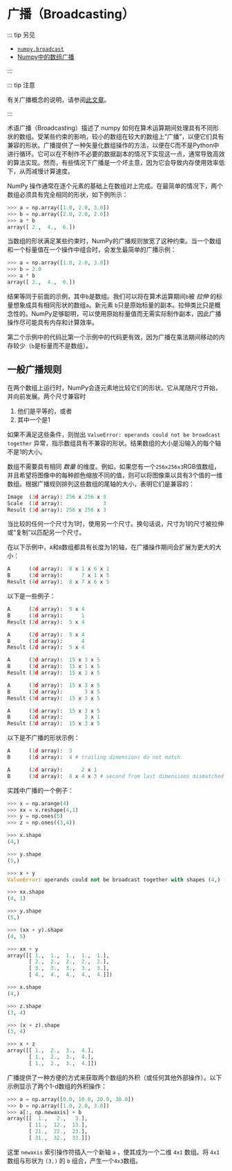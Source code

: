 # 广播（Broadcasting）

::: tip 另见

- [``numpy.broadcast``](https://numpy.org/devdocs/reference/generated/numpy.broadcast.html#numpy.broadcast)
- [Numpy中的数组广播](https://numpy.org/devdocs/user/theory.broadcasting.html#array-broadcasting-in-numpy)

:::

::: tip 注意

有关广播概念的说明，请参阅[此文章](https://numpy.org/devdocs/user/theory.broadcasting.html)。

:::

术语广播（Broadcasting）描述了 numpy 如何在算术运算期间处理具有不同形状的数组。受某些约束的影响，较小的数组在较大的数组上“广播”，以便它们具有兼容的形状。广播提供了一种矢量化数组操作的方法，以便在C而不是Python中进行循环。它可以在不制作不必要的数据副本的情况下实现这一点，通常导致高效的算法实现。然而，有些情况下广播是一个坏主意，因为它会导致内存使用效率低下，从而减慢计算速度。

NumPy 操作通常在逐个元素的基础上在数组对上完成。在最简单的情况下，两个数组必须具有完全相同的形状，如下例所示：

``` python
>>> a = np.array([1.0, 2.0, 3.0])
>>> b = np.array([2.0, 2.0, 2.0])
>>> a * b
array([ 2.,  4.,  6.])
```

当数组的形状满足某些约束时，NumPy的广播规则放宽了这种约束。当一个数组和一个标量值在一个操作中组合时，会发生最简单的广播示例：

``` python
>>> a = np.array([1.0, 2.0, 3.0])
>>> b = 2.0
>>> a * b
array([ 2.,  4.,  6.])
```

结果等同于前面的示例，其中``b``是数组。我们可以将在算术运算期间``b``被 *拉伸* 的标量想象成具有相同形状的数组``a``。新元素
 ``b``只是原始标量的副本。拉伸类比只是概念性的。NumPy足够聪明，可以使用原始标量值而无需实际制作副本，因此广播操作尽可能具有内存和计算效率。

第二个示例中的代码比第一个示例中的代码更有效，因为广播在乘法期间移动的内存较少（``b``是标量而不是数组）。

## 一般广播规则

在两个数组上运行时，NumPy会逐元素地比较它们的形状。它从尾随尺寸开始，并向前发展。两个尺寸兼容时

1. 他们是平等的，或者
1. 其中一个是1

如果不满足这些条件，则抛出 ``ValueError: operands could not be broadcast together`` 异常，指示数组具有不兼容的形状。结果数组的大小是沿输入的每个轴不是1的大小。

数组不需要具有相同 *数量* 的维度。例如，如果您有一个``256x256x3``RGB值数组，并且希望将图像中的每种颜色缩放不同的值，则可以将图像乘以具有3个值的一维数组。根据广播规则排列这些数组的尾轴的大小，表明它们是兼容的：

``` python
Image  (3d array): 256 x 256 x 3
Scale  (1d array):             3
Result (3d array): 256 x 256 x 3
```

当比较的任何一个尺寸为1时，使用另一个尺寸。换句话说，尺寸为1的尺寸被拉伸或“复制”以匹配另一个尺寸。

在以下示例中，``A``和``B``数组都具有长度为1的轴，在广播操作期间会扩展为更大的大小：

``` python
A      (4d array):  8 x 1 x 6 x 1
B      (3d array):      7 x 1 x 5
Result (4d array):  8 x 7 x 6 x 5
```

以下是一些例子：

``` python
A      (2d array):  5 x 4
B      (1d array):      1
Result (2d array):  5 x 4

A      (2d array):  5 x 4
B      (1d array):      4
Result (2d array):  5 x 4

A      (3d array):  15 x 3 x 5
B      (3d array):  15 x 1 x 5
Result (3d array):  15 x 3 x 5

A      (3d array):  15 x 3 x 5
B      (2d array):       3 x 5
Result (3d array):  15 x 3 x 5

A      (3d array):  15 x 3 x 5
B      (2d array):       3 x 1
Result (3d array):  15 x 3 x 5
```

以下是不广播的形状示例：

``` python
A      (1d array):  3
B      (1d array):  4 # trailing dimensions do not match

A      (2d array):      2 x 1
B      (3d array):  8 x 4 x 3 # second from last dimensions mismatched
```

实践中广播的一个例子：

``` python
>>> x = np.arange(4)
>>> xx = x.reshape(4,1)
>>> y = np.ones(5)
>>> z = np.ones((3,4))

>>> x.shape
(4,)

>>> y.shape
(5,)

>>> x + y
ValueError: operands could not be broadcast together with shapes (4,) (5,)

>>> xx.shape
(4, 1)

>>> y.shape
(5,)

>>> (xx + y).shape
(4, 5)

>>> xx + y
array([[ 1.,  1.,  1.,  1.,  1.],
       [ 2.,  2.,  2.,  2.,  2.],
       [ 3.,  3.,  3.,  3.,  3.],
       [ 4.,  4.,  4.,  4.,  4.]])

>>> x.shape
(4,)

>>> z.shape
(3, 4)

>>> (x + z).shape
(3, 4)

>>> x + z
array([[ 1.,  2.,  3.,  4.],
       [ 1.,  2.,  3.,  4.],
       [ 1.,  2.,  3.,  4.]])
```

广播提供了一种方便的方式来获取两个数组的外积（或任何其他外部操作）。以下示例显示了两个1-d数组的外积操作：

``` python
>>> a = np.array([0.0, 10.0, 20.0, 30.0])
>>> b = np.array([1.0, 2.0, 3.0])
>>> a[:, np.newaxis] + b
array([[  1.,   2.,   3.],
       [ 11.,  12.,  13.],
       [ 21.,  22.,  23.],
       [ 31.,  32.,  33.]])
```

这里 ``newaxis`` 索引操作符插入一个新轴 ``a`` ，使其成为一个二维 ``4x1`` 数组。将 ``4x1`` 数组与形状为 ``(3,)`` 的 ``b`` 组合，产生一个``4x3``数组。


